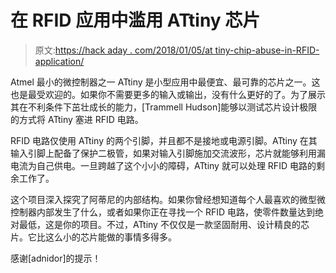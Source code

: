 # 在 RFID 应用中滥用 ATtiny 芯片

> 原文:[https://hack aday . com/2018/01/05/at tiny-chip-abuse-in-RFID-application/](https://hackaday.com/2018/01/05/attiny-chip-abused-in-rfid-application/)

Atmel 最小的微控制器之一 ATtiny 是小型应用中最便宜、最可靠的芯片之一。这也是最受欢迎的。如果你不需要更多的输入或输出，没有什么更好的了。为了展示其在不利条件下茁壮成长的能力，[Trammell Hudson]能够以测试芯片设计极限的方式将 ATtiny 塞进 RFID 电路。

RFID 电路仅使用 ATtiny 的两个引脚，并且都不是接地或电源引脚。ATtiny 在其输入引脚上配备了保护二极管，如果对输入引脚施加交流波形，芯片就能够利用漏电流为自己供电。一旦跨越了这个小小的障碍，ATtiny 就可以处理 RFID 电路的剩余工作了。

这个项目深入探究了阿蒂尼的内部结构。如果你曾经想知道每个人最喜欢的微型微控制器内部发生了什么，或者如果你正在寻找一个 RFID 电路，使零件数量达到绝对最低，这是你的项目。不过，ATtiny 不仅仅是一款坚固耐用、设计精良的芯片。它比这么小的芯片能做的事情多得多。

感谢[adnidor]的提示！